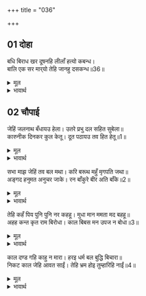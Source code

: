 +++
title = "036"

+++


## 01 दोहा
बधि बिराध खर दूषनहि लीलाँ हत्यो कबन्ध।  
बालि एक सर मार्‌यो तेहि जानहु दसकन्ध॥36॥  

<details><summary>मूल</summary>

बधि बिराध खर दूषनहि लीलाँ हत्यो कबन्ध।  
बालि एक सर मार्‌यो तेहि जानहु दसकन्ध॥36॥  
</details>

<details><summary>भावार्थ</summary>

 जिन्होन्ने विराध और खर-दूषण को मारकर लीला से ही कबन्ध को भी मार डाला और जिन्होन्ने बालि को एक ही बाण से मार दिया, हे दशकन्ध! आप उन्हें (उनके महत्व को) समझिए!॥36॥  
</details>





## 02 चौपाई
जेहिं जलनाथ बँधायउ हेला। उतरे प्रभु दल सहित सुबेला॥  
कारुनीक दिनकर कुल केतू। दूत पठायउ तव हित हेतू॥1॥  

<details><summary>मूल</summary>

जेहिं जलनाथ बँधायउ हेला। उतरे प्रभु दल सहित सुबेला॥  
कारुनीक दिनकर कुल केतू। दूत पठायउ तव हित हेतू॥1॥  
</details>

<details><summary>भावार्थ</summary>

जिन्होन्ने खेल से ही समुद्र को बँधा लिया और जो प्रभु सेना सहित सुबेल पर्वत पर उतर पडे, उन सूर्यकुल के ध्वजास्वरूप (कीर्ति को बढाने वाले) करुणामय भगवान्‌ ने आप ही के हित के लिए दूत भेजा॥1॥  
</details>

सभा माझ जेहिं तव बल मथा। करि बरूथ महुँ मृगपति जथा॥  
अङ्गद हनुमत अनुचर जाके। रन बाँकुरे बीर अति बाँके॥2॥  

<details><summary>मूल</summary>

सभा माझ जेहिं तव बल मथा। करि बरूथ महुँ मृगपति जथा॥  
अङ्गद हनुमत अनुचर जाके। रन बाँकुरे बीर अति बाँके॥2॥  
</details>

<details><summary>भावार्थ</summary>

 जिसने बीच सभा में आकर आपके बल को उसी प्रकार मथ डाला जैसे हाथियों के झुण्ड में आकर सिंह (उसे छिन्न-भिन्न कर डालता है) रण में बाँके अत्यन्त विकट वीर अङ्गद और हनुमान्‌ जिनके सेवक हैं,॥2॥  
</details>

तेहि कहँ पिय पुनि पुनि नर कहहू। मुधा मान ममता मद बहहू॥  
अहह कन्त कृत राम बिरोधा। काल बिबस मन उपज न बोधा॥3॥  

<details><summary>मूल</summary>

तेहि कहँ पिय पुनि पुनि नर कहहू। मुधा मान ममता मद बहहू॥  
अहह कन्त कृत राम बिरोधा। काल बिबस मन उपज न बोधा॥3॥  
</details>

<details><summary>भावार्थ</summary>

 हे पति! उन्हें आप बार-बार मनुष्य कहते हैं। आप व्यर्थ ही मान, ममता और मद का बोझ ढो रहे हैं! हा प्रियतम! आपने श्री रामजी से विरोध कर लिया और काल के विशेष वश होने से आपके मन में अब भी ज्ञान नहीं उत्पन्न होता॥3॥  
</details>

काल दण्ड गहि काहु न मारा। हरइ धर्म बल बुद्धि बिचारा॥  
निकट काल जेहि आवत साईं। तेहि भ्रम होइ तुम्हारिहि नाईं॥4॥  

<details><summary>मूल</summary>

काल दण्ड गहि काहु न मारा। हरइ धर्म बल बुद्धि बिचारा॥  
निकट काल जेहि आवत साईं। तेहि भ्रम होइ तुम्हारिहि नाईं॥4॥  
</details>

<details><summary>भावार्थ</summary>

 काल दण्ड (लाठी) लेकर किसी को नहीं मारता। वह धर्म, बल, बुद्धि और विचार को हर लेता है। हे स्वामी! जिसका काल (मरण समय) निकट आ जाता है, उसे आप ही की तरह भ्रम हो जाता है॥4॥  
</details>

